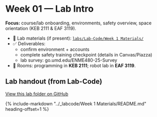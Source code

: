 # Week 01 — Lab Intro

**Focus:** course/lab onboarding, environments, safety overview, space orientation (KEB 2111 & EAF 3119).

- 📁 Lab materials (if present): [`labs/Lab-Code/Week 1 Materials/`](../Lab-Code/Week%201%20Materials/)
- ✅ Deliverables:
  - confirm environment + accounts
  - complete safety training checkpoint (details in Canvas/Piazza)
  - lab survey: go.umd.edu/ENME480-25-Survey
- 🧭 Rooms: programming in **KEB 2111**; robot lab in **EAF 3119**.

<!-- Inline README later:
--8<-- "labs/Lab-Code/Week 1 Materials/README.md"
-->

<!-- BEGIN:AUTO-INCLUDE-README -->
## Lab handout (from Lab-Code)

[View this lab folder on GitHub](https://github.com/ENME480/Lab-Code/tree/main/Week%201%20Materials)

{% include-markdown "../_labcode/Week 1 Materials/README.md" heading-offset=1 %}
<!-- END:AUTO-INCLUDE-README -->
